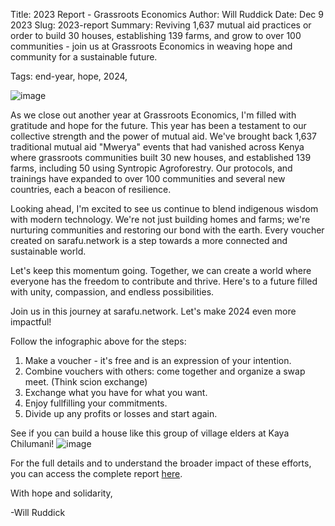 Title: 2023 Report - Grassroots Economics
Author: Will Ruddick
Date: Dec 9 2023
Slug: 2023-report
Summary: Reviving 1,637 mutual aid practices or order to build 30 houses, establishing 139 farms, and grow to over 100 communities - join us at Grassroots Economics in weaving hope and community for a sustainable future.

Tags: end-year, hope, 2024, 

![image](images/blog/2023-report1.webp)

As we close out another year at Grassroots Economics, I'm filled with gratitude and hope for the future. This year has been a testament to our collective strength and the power of mutual aid. We've brought back 1,637 traditional mutual aid "Mwerya" events that had vanished across Kenya where grassroots communities built 30 new houses, and established 139 farms, including 50 using Syntropic Agroforestry. Our protocols, and trainings have expanded to over 100 communities and several new countries, each a beacon of resilience.

Looking ahead, I'm excited to see us continue to blend indigenous wisdom with modern technology. We're not just building homes and farms; we're nurturing communities and restoring our bond with the earth. Every voucher created on sarafu.network is a step towards a more connected and sustainable world.

Let's keep this momentum going. Together, we can create a world where everyone has the freedom to contribute and thrive. Here's to a future filled with unity, compassion, and endless possibilities.

Join us in this journey at sarafu.network. Let's make 2024 even more impactful!

Follow the infographic above for the steps:

1. Make a voucher - it's free and is an expression of your intention. 
2. Combine vouchers with others: come together and organize a swap meet. (Think scion exchange)
3. Exchange what you have for what you want.
4. Enjoy fullfilling your commitments.
5. Divide up any profits or losses and start again. 

See if you can build a house like this group of village elders at Kaya Chilumani!
![image](images/blog/kaya-chiman1.webp)

For the full details and to understand the broader impact of these efforts, you can access the complete report [here](pdfs-downloadable/2023-report.pdf).


With hope and solidarity,

-Will Ruddick

